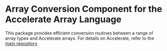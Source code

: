 Array Conversion Component for the Accelerate Array Language
============================================================

This package provides efficient conversion routines between a range of array types and Accelerate arrays. For details on Accelerate, refer to the [main repository][GitHub].

  [GitHub]: https://github.com/AccelerateHS/accelerate
